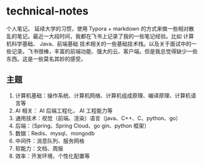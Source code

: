 # technical-notes
个人笔记。 延续大学的习惯，使用 Typora + markdown 的方式来做一些相对散乱的笔记。最近一大段时间，我都在飞书上记录了我的一些笔记经验。比如 计算机科学基础、 Java、前端基础 技术相关的一些基础技术栈。以及关于面试中的一些记录。飞书很棒，丰富的前端功能、强大的云、客户端。但是我总觉得缺少一些东西。这是一些莫名其妙的感受。

## 主题

1. 计算机基础：操作系统、计算机网络、计算机组成原理、编译原理、计算机语言等
2. AI 相关： AI 后端工程化， AI 工程能力等
3. 通用技术：视觉（前端、渲染）语言（java、C++、C、python、go）
4. 后端：（Spring、Spring Cloud、go gin、python 框架）
5. 数据：Redis、mysql、mongodb
6. 中间件：消息队列、服务网格
7. 软能力：文档、周报
8. 效率：开发环境、个性化配置等
